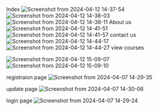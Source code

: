 Index
![Screenshot from 2024-04-12 14-37-54](https://github.com/amanpreet062003/projectphp/assets/146962888/38a16748-b1c2-4849-919e-64ba4f76d24c)
![Screenshot from 2024-04-12 14-38-03](https://github.com/amanpreet062003/projectphp/assets/146962888/7918e983-3981-4e26-a0be-2743886f2051)
![Screenshot from 2024-04-12 14-38-11](https://github.com/amanpreet062003/projectphp/assets/146962888/5bdc6d1f-71d5-4c4c-b2e2-49755733fd40)
About us
![Screenshot from 2024-04-12 14-41-51](https://github.com/amanpreet062003/projectphp/assets/146962888/5d88123b-fdd0-486e-b4e7-808f33cb4465)
![Screenshot from 2024-04-12 14-41-57](https://github.com/amanpreet062003/projectphp/assets/146962888/9b46c084-c057-4ec2-9fea-c8d99e7b564d)
contact us
![Screenshot from 2024-04-12 14-44-17](https://github.com/amanpreet062003/projectphp/assets/146962888/dbd8dc02-9869-4d7f-ae01-6083d2e58ef5)
![Screenshot from 2024-04-12 14-44-27](https://github.com/amanpreet062003/projectphp/assets/146962888/863d81db-1f58-40fe-9ff2-371cec303d44)
view courses

![Screenshot from 2024-04-12 15-09-07](https://github.com/amanpreet062003/projectphp/assets/146962888/6bc69943-ed01-4c3b-ba83-723147ea58a1)
![Screenshot from 2024-04-12 15-09-10](https://github.com/amanpreet062003/projectphp/assets/146962888/ed5c24dd-ccfe-442a-b27f-a83cf9883e08)

registraion page
![Screenshot from 2024-04-07 14-29-35](https://github.com/amanpreet062003/projectphp/assets/146962888/2bdf219d-49e8-492a-b58c-c90564a5839a)

update page
![Screenshot from 2024-04-07 14-30-06](https://github.com/amanpreet062003/projectphp/assets/146962888/d2919be0-eab6-400c-b46a-86b5b795ba87)

login page
![Screenshot from 2024-04-07 14-29-24](https://github.com/amanpreet062003/projectphp/assets/146962888/88ab9345-bde8-48c4-b2a3-cb3af652abb7)


